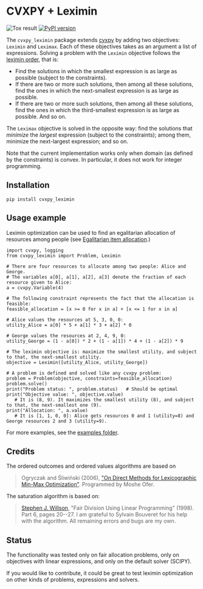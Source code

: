 # CVXPY + Leximin

![Tox result](https://github.com/erelsgl/cvxpy_leximin/workflows/tox/badge.svg)
[![PyPI version](https://badge.fury.io/py/cvxpy-leximin.svg)](https://badge.fury.io/py/cvxpy-leximin)

The `cvxpy_leximin` package extends [cvxpy](https://github.com/cvxpy/cvxpy) by adding two objectives: `Leximin` and `Leximax`.
Each of these objectives takes as an argument a list of expressions.
Solving a problem with the `Leximin` objective follows the [leximin order](https://en.wikipedia.org/wiki/Leximin_order), that is:
 
* Find the solutions in which the smallest expression is as large as possible (subject to the constraints).
* If there are two or more such solutions, then among all these solutions, find the ones in which the next-smallest expression is as large as possible.
* If there are two or more such solutions, then among all these solutions, find the ones in which the third-smallest expression is as large as possible.
And so on.

The `Leximax` objective is solved in the opposite way: find the solutions that *minimize* the *largest* expression (subject to the constraints); among them,  minimize the next-largest expression; and so on.

Note that the current implementation works only when domain (as defined by the constraints) is convex. In particular, it does not work for integer programming.

## Installation

    pip install cvxpy_leximin

## Usage example

Leximin optimization can be used to find an egalitarian allocation of resources among people (see [Egalitarian item allocation](https://en.wikipedia.org/wiki/Egalitarian_item_allocation).)

    import cvxpy, logging
    from cvxpy_leximin import Problem, Leximin

    # There are four resources to allocate among two people: Alice and George.
    # The variables a[0], a[1], a[2], a[3] denote the fraction of each resource given to Alice:
    a = cvxpy.Variable(4)

    # The following constraint represents the fact that the allocation is feasible:
    feasible_allocation = [x >= 0 for x in a] + [x <= 1 for x in a]

    # Alice values the resources at 5, 3, 0, 0:
    utility_Alice = a[0] * 5 + a[1] * 3 + a[2] * 0

    # George values the resources at 2, 4, 9, 0:
    utility_George = (1 - a[0]) * 2 + (1 - a[1]) * 4 + (1 - a[2]) * 9

    # The leximin objective is: maximize the smallest utility, and subject to that, the next-smallest utility.
    objective = Leximin([utility_Alice, utility_George])

    # A problem is defined and solved like any cvxpy problem:
    problem = Problem(objective, constraints=feasible_allocation)
    problem.solve()
    print("Problem status: ", problem.status)   # Should be optimal
    print("Objective value: ", objective.value)  
       # It is (8, 9). It maximizes the smallest utility (8), and subject to that, the next-smallest one (9).
    print("Allocation: ", a.value)
       # It is [1, 1, 0, 0]: Alice gets resources 0 and 1 (utility=8) and George resources 2 and 3 (utility=9).


For more examples, see the [examples folder](examples/).

## Credits

The ordered outcomes and ordered values algorithms are based on 
> Ogryczak and Śliwiński (2006),
> ["On Direct Methods for Lexicographic Min-Max Optimization"](https://link.springer.com/chapter/10.1007/11751595_85).
Programmed by Moshe Ofer.

The saturation algorithm is based on:
> [Stephen J. Willson](https://faculty.sites.iastate.edu/swillson/),
> "Fair Division Using Linear Programming" (1998).
> Part 6, pages 20--27.
I am grateful to Sylvain Bouveret for his help with the algorithm. All remaining errors and bugs are my own.


## Status

The functionality was tested only on fair allocation problems, only on objectives with linear expressions, and only on the default solver (SCIPY).

If you would like to contribute, it could be great to test leximin optimization on other kinds of problems, expressions and solvers.
